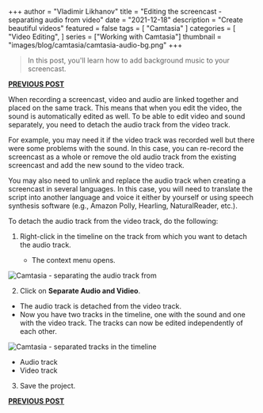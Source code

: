 +++
author = "Vladimir Likhanov"
title = "Editing the screencast - separating audio from video"
date = "2021-12-18"
description = "Create beautiful videos"
featured = false
tags = [
    "Camtasia"
]
categories = [
    "Video Editing",
]
series = ["Working with Camtasia"]
thumbnail = "images/blog/camtasia/camtasia-audio-bg.png"
+++

> In this post, you'll learn how to add background music to your screencast.

[**PREVIOUS POST**](/post/camtasia-editing-screencast-adding-background-music/)

When recording a screencast, video and audio are linked together and placed on the same track. This means
that when you edit the video, the sound is automatically edited as well. To be able to edit video and sound
separately, you need to detach the audio track from the video track.

For example, you may need it if the video track was recorded well but there were some problems with the sound.
In this case, you can re-record the screencast as a whole or remove the old audio track from the existing screencast
and add the new sound to the video track.

You may also need to unlink and replace the audio track when creating a screencast in several languages. In this case,
you will need to translate the script into another language and voice it either by yourself or using speech synthesis
software (e.g., Amazon Polly, Hearling, NaturalReader, etc.).

To detach the audio track from the video track, do the following:

1. Right-click in the timeline on the track from which you want to detach the audio track.

    * The context menu opens.

![Camtasia - separating the audio track from](/images/blog/camtasia/camtasia-separating-audio-from-video.png)

2. Click on **Separate Audio and Vidieo**.

* The audio track is detached from the video track.
* Now you have two tracks in the timeline, one with the sound and one with the video track. The tracks can now be
    edited independently of each other.

![Camtasia - separated tracks in the timeline](/images/blog/camtasia/camtasia-two-tracks-in-timeline.png)

* Audio track
* Video track

3. Save the project.

[**PREVIOUS POST**](/post/camtasia-editing-screencast-adding-background-music/)